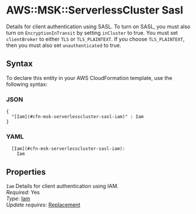 # AWS::MSK::ServerlessCluster Sasl<a name="aws-properties-msk-serverlesscluster-sasl"></a>

Details for client authentication using SASL\. To turn on SASL, you must also turn on `EncryptionInTransit` by setting `inCluster` to true\. You must set `clientBroker` to either `TLS` or `TLS_PLAINTEXT`\. If you choose `TLS_PLAINTEXT`, then you must also set `unauthenticated` to true\.

## Syntax<a name="aws-properties-msk-serverlesscluster-sasl-syntax"></a>

To declare this entity in your AWS CloudFormation template, use the following syntax:

### JSON<a name="aws-properties-msk-serverlesscluster-sasl-syntax.json"></a>

```
{
  "[Iam](#cfn-msk-serverlesscluster-sasl-iam)" : Iam
}
```

### YAML<a name="aws-properties-msk-serverlesscluster-sasl-syntax.yaml"></a>

```
  [Iam](#cfn-msk-serverlesscluster-sasl-iam):
    Iam
```

## Properties<a name="aws-properties-msk-serverlesscluster-sasl-properties"></a>

`Iam` <a name="cfn-msk-serverlesscluster-sasl-iam"></a>
Details for client authentication using IAM\.  
_Required_: Yes  
_Type_: [Iam](aws-properties-msk-serverlesscluster-iam.md)  
_Update requires_: [Replacement](https://docs.aws.amazon.com/AWSCloudFormation/latest/UserGuide/using-cfn-updating-stacks-update-behaviors.html#update-replacement)
